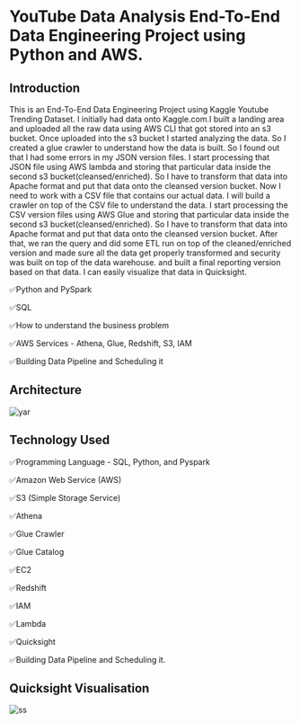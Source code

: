 # YouTube Data Analysis End-To-End Data Engineering Project using Python and AWS.

## Introduction 
This is an End-To-End Data Engineering Project using Kaggle Youtube Trending Dataset.
I initially had data onto Kaggle.com.I built a landing area and uploaded all the raw data using AWS CLI that got stored into an s3 bucket. Once uploaded into the s3 bucket I started analyzing the data. So I created a glue crawler to understand how the data is built. So I found out that I had some errors in my JSON version files. I start processing that JSON file using AWS lambda and storing that particular data inside the second s3 bucket(cleansed/enriched). So I have to transform that data into Apache format and put that data onto the cleansed version bucket. Now I need to work with a CSV file that contains our actual data. I will build a crawler on top of the CSV file to understand the data. I start processing the CSV version files using AWS Glue and storing that particular data inside the second s3 bucket(cleansed/enriched). So I have to transform that data into Apache format and put that data onto the cleansed version bucket. After that, we ran the query and did some ETL run on top of the cleaned/enriched version and made sure all the data get properly transformed and security was built on top of the data warehouse. and built a final reporting version based on that data. I can easily visualize that data in Quicksight.

✅Python and PySpark

✅SQL

✅How to understand the business problem

✅AWS Services - Athena, Glue, Redshift, S3, IAM

✅Building Data Pipeline and Scheduling it



## Architecture 
![yar](https://user-images.githubusercontent.com/106689439/212522730-cc2a3c6c-8dba-46b3-8c5d-40e4840c1e23.jpg)

## Technology Used

✅Programming Language - SQL, Python, and Pyspark

✅Amazon Web Service (AWS)

✅S3 (Simple Storage Service)

✅Athena

✅Glue Crawler

✅Glue Catalog

✅EC2

✅Redshift

✅IAM

✅Lambda

✅Quicksight

✅Building Data Pipeline and Scheduling it.

## Quicksight Visualisation
![ss](https://user-images.githubusercontent.com/106689439/212527366-8b561833-0efa-45ba-9f69-ef1e2488b3b2.jpg)



 
